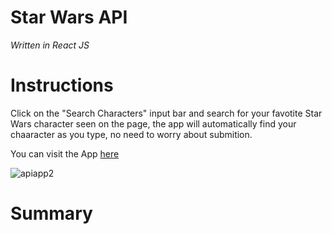 # Star Wars API #

*Written in React JS*

# Instructions

Click on the "Search Characters" input bar and search for your favotite Star Wars character seen on the page, the app will automatically find your chaaracter as you type, no need to worry about submition.


You can visit the App [here](https://starwarsapi4.herokuapp.com/)


![apiapp2](https://user-images.githubusercontent.com/55517078/103425066-e29f0680-4b7d-11eb-8f09-d2eb57c8329c.PNG)


# Summary